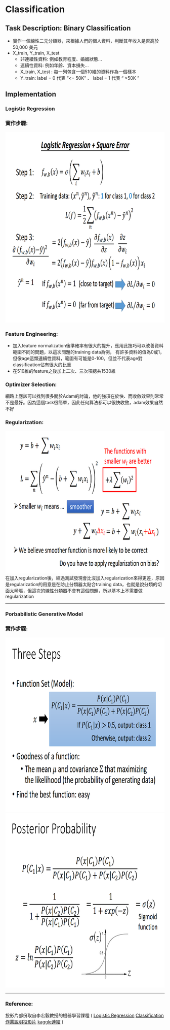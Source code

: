 # Classification
## Task Description: Binary Classification
* 實作一個線性二元分類器，來根據人們的個人資料，判斷其年收入是否高於 50,000 美元
* X_train, Y_train, X_test
  * 非連續性資料: 例如教育程度、婚姻狀態...
  * 連續性資料: 例如年齡、資本損失...
  * X_train, X_test : 每一列包含一個510維的資料作為一個樣本
  * Y_train: label = 0 代表  “<= 50K” 、 label = 1 代表  “ >50K ”
## Implementation
### Logistic Regression
### 實作步驟: <br>
<img src="images/logistic.png" width=800 height=600 /> <br>
### Feature Engineering: <br>
* 加入feature normalization後準確率有很大的提升，應用此技巧可以改善資料範圍不同的問題，以這次問題的training data為例，
有許多資料的值為0或1，但像age這類連續性資料，範圍有可能是0-100，但並不代表age對classification佔有很大的比重
* 在510維的feature之後加上二次、三次項總共1530維
### Optimizer Selection: <br>
網路上應該可以找到很多關於Adam的討論，他的強項在於快、而收斂效果則常常不是最好。因為這個task很簡單，因此任何算法都可以很快收斂，adam效果自然不好
### Regularization: <br>
<img src="images/regularization.png" width=800 height=450 /> <br>
在加入regularization後，經過測試發現會比沒加入regularization來得更差，原因是regularization的用意是在防止分類器太貼合training data，也就是說分類的切面太崎嶇，但這次的線性分類器不會有這個問題，所以基本上不需要做regularization

---
### Porbabilistic Generative Model
### 實作步驟: <br>
<img src="images/generative.png" width=800 height=550 /> 
<img src="images/probability.png" width=800 height=550 /> 

---
### Reference:
投影片部份取自李宏毅教授的機器學習課程 (
[Logistic Regression](http://speech.ee.ntu.edu.tw/~tlkagk/courses/ML_2016/Lecture/Logistic%20Regression%20(v3).pdf)
[Classification](http://speech.ee.ntu.edu.tw/~tlkagk/courses/ML_2016/Lecture/Classification%20(v3).pdf)
[作業說明投影片](https://docs.google.com/presentation/d/1dQVeHfIfUUWxMSg58frKBBeg2OD4N7SD0YP3LYMM7AA/edit#slide=id.g7e958d1737_0_44)
[kaggle連結](https://www.kaggle.com/c/ml2020spring-hw2) )
